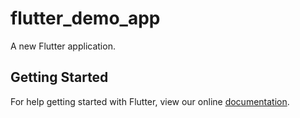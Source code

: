 # flutter_demo_app

A new Flutter application.

## Getting Started

For help getting started with Flutter, view our online
[documentation](https://flutter.io/).
